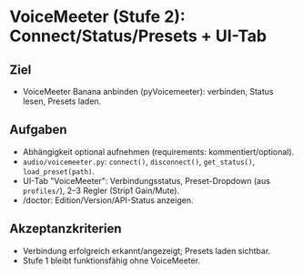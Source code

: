 # VoiceMeeter (Stufe 2): Connect/Status/Presets + UI-Tab

## Ziel
- VoiceMeeter Banana anbinden (pyVoicemeeter): verbinden, Status lesen, Presets laden.

## Aufgaben
- Abhängigkeit optional aufnehmen (requirements: kommentiert/optional).
- `audio/voicemeeter.py`: `connect()`, `disconnect()`, `get_status()`, `load_preset(path)`.
- UI-Tab "VoiceMeeter": Verbindungsstatus, Preset-Dropdown (aus `profiles/`), 2–3 Regler (Strip1 Gain/Mute).
- /doctor: Edition/Version/API-Status anzeigen.

## Akzeptanzkriterien
- Verbindung erfolgreich erkannt/angezeigt; Presets laden sichtbar.
- Stufe 1 bleibt funktionsfähig ohne VoiceMeeter.
